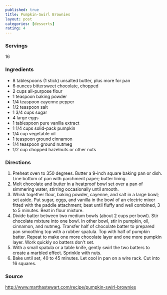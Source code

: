 ```yaml
---
published: true
title: Pumpkin-Swirl Brownies
layout: post
categories: [desserts]
rating: 4
---
```

### Servings
16

### Ingredients
- 8 tablespoons (1 stick) unsalted butter, plus more for pan
- 6 ounces bittersweet chocolate, chopped
- 2 cups all-purpose flour
- 1 teaspoon baking powder
- 1/4 teaspoon cayenne pepper
- 1/2 teaspoon salt
- 1 3/4 cups sugar
- 4 large eggs
- 1 tablespoon pure vanilla extract
- 1 1/4 cups solid-pack pumpkin
- 1/4 cup vegetable oil
- 1 teaspoon ground cinnamon
- 1/4 teaspoon ground nutmeg
- 1/2 cup chopped hazelnuts or other nuts




### Directions
1. Preheat oven to 350 degrees. Butter a 9-inch square baking pan or dish. Line bottom of pan with parchment paper; butter lining.
2. Melt chocolate and butter in a heatproof bowl set over a pan of simmering water, stirring occasionally until smooth.
3. Whisk together flour, baking powder, cayenne, and salt in a large bowl; set aside. Put sugar, eggs, and vanilla in the bowl of an electric mixer fitted with the paddle attachment; beat until fluffy and well combined, 3 to 5 minutes. Beat in flour mixture.
4. Divide batter between two medium bowls (about 2 cups per bowl). Stir chocolate mixture into one bowl. In other bowl, stir in pumpkin, oil, cinnamon, and nutmeg. Transfer half of chocolate batter to prepared pan smoothing top with a rubber spatula. Top with half of pumpkin batter. Repeat to make one more chocolate layer and one more pumpkin layer. Work quickly so batters don't set.
5. With a small spatula or a table knife, gently swirl the two batters to create a marbled effect. Sprinkle with nuts.
6. Bake until set, 40 to 45 minutes. Let cool in pan on a wire rack. Cut into 16 squares.

### Source
<a href="http://www.marthastewart.com/recipe/pumpkin-swirl-brownies" target="new">http://www.marthastewart.com/recipe/pumpkin-swirl-brownies</a>
